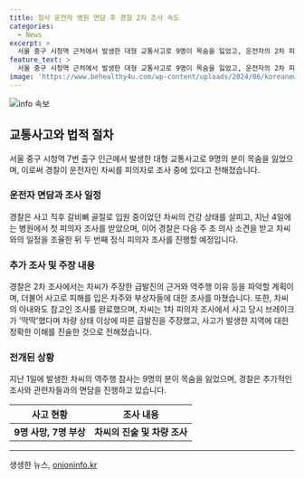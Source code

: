 ```yaml
---
title: 참사 운전자 병원 면담 후 경찰 2차 조사 속도
categories:
  - News
excerpt: >
  서울 중구 시청역 근처에서 발생한 대형 교통사고로 9명이 목숨을 잃었고, 운전자의 2차 피의자 조사 일정이 조율 중이다. 운전자는 사고 직후 갈비뼈 골절로 입원했으며, 경찰은 차씨의 주장한 급발진과 역주행 이유를 파악할 예정이다. 또한, 사고로 피해를 입은 차주와 부상자들에 대한 조사를 마친 후, 차씨의 아내에 대해서도 참고인 조사를 완료했다. 사고 당시의 운전 상태와 주변 지리에 대한 운전자의 진술이 관심을 모으고 있다. 
feature_text: >
  서울 중구 시청역 근처에서 발생한 대형 교통사고로 9명이 목숨을 잃었고, 운전자의 2차 피의자 조사 일정이 조율 중이다. 운전자는 사고 직후 갈비뼈 골절로 입원했으며, 경찰은 차씨의 주장한 급발진과 역주행 이유를 파악할 예정이다. 또한, 사고로 피해를 입은 차주와 부상자들에 대한 조사를 마친 후, 차씨의 아내에 대해서도 참고인 조사를 완료했다. 사고 당시의 운전 상태와 주변 지리에 대한 운전자의 진술이 관심을 모으고 있다. 
image: 'https://www.behealthy4u.com/wp-content/uploads/2024/06/koreanews.jpg'
---
```


<p><img src="https://www.behealthy4u.com/wp-content/uploads/2024/06/koreanews.jpg" alt="info 속보" /></p>

<h2 data-ke-size="size26">교통사고와 법적 절차</h2>

<p data-ke-size="size16">서울 중구 시청역 7번 출구 인근에서 발생한 대형 교통사고로 9명의 분이 목숨을 잃었으며, 이로써 경찰이 운전자인 차씨를 피의자로 조사 중에 있다고 전해졌습니다.</p>

<h3>운전자 면담과 조사 일정</h3>

<p data-ke-size="size16">경찰은 사고 직후 갈비뼈 골절로 입원 중이었던 차씨의 건강 상태를 살피고, 지난 4일에는 병원에서 첫 피의자 조사를 받았으며, 이어 경찰은 다음 주 초 의사 소견을 받고 차씨와의 일정을 조율한 뒤 두 번째 정식 피의자 조사를 진행할 예정입니다.</p>

<h3>추가 조사 및 주장 내용</h3>

<p data-ke-size="size16">경찰은 2차 조사에서는 차씨가 주장한 급발진의 근거와 역주행 이유 등을 파악할 계획이며, 더불어 사고로 피해를 입은 차주와 부상자들에 대한 조사를 마쳤습니다. 또한, 차씨의 아내와도 참고인 조사를 완료했으며, 차씨는 1차 피의자 조사에서 사고 당시 브레이크가 '딱딱'했다며 차량 상태 이상에 따른 급발진을 주장했고, 사고가 발생한 지역에 대한 정확한 이해를 진술한 것으로 전해졌습니다.</p>

<h3>전개된 상황</h3>

<p data-ke-size="size16">지난 1일에 발생한 차씨의 역주행 참사는 9명의 분이 목숨을 잃었으며, 경찰은 추가적인 조사와 관련자들과의 면담을 진행하고 있습니다.</p>

<table>
    <thead>
        <tr>
            <th style="text-align: center;">사고 현황</th>
            <th style="text-align: center;">조사 내용</th>
        </tr>
    </thead>
    <tbody>
        <tr>
            <td style="text-align: center;"><b>9명 사망, 7명 부상</b></td>
            <td style="text-align: center;"><b>차씨의 진술 및 차량 조사</b></td>
        </tr>
    </tbody>
</table>

<p><hr></p>
생생한 뉴스, <a href="https://onioninfo.kr" rel="dofollow">onioninfo.kr</a>


